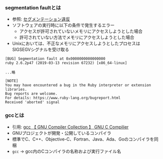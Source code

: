 ### segmentation faultとは
- 参照: [セグメンテーション違反](https://ja.wikipedia.org/wiki/%E3%82%BB%E3%82%B0%E3%83%A1%E3%83%B3%E3%83%86%E3%83%BC%E3%82%B7%E3%83%A7%E3%83%B3%E9%81%95%E5%8F%8D)
- ソフトウェアの実行時に以下の条件で発生するエラー
  - アクセスが許可されていないメモリにアクセスしようとした場合
  - 許可されていない方法でメモリにアクセスしようとした場合
- Unixにおいては、不正なメモリにアクセスしようとしたプロセスはSIGSEGVシグナルを受け取る
```
[BUG] Segmentation fault at 0x0000000000000000
ruby 2.6.2p47 (2019-03-13 revision 67232) [x86_64-linux]

...略

[NOTE]
You may have encountered a bug in the Ruby interpreter or extension libraries.
Bug reports are welcome.
For details: https://www.ruby-lang.org/bugreport.html
Received 'aborted' signal
```

### gccとは
- 引用: [gcc  【 GNU Compiler Collection 】  GNU C Compilier](http://e-words.jp/w/gcc.html)
- GNUプロジェクトが開発・公開しているコンパイラ
- 標準でC、C++、Objective-C、Fortran、Java、Ada、Goのコンパイラを同梱
- `gcc` -> gcc内のCコンパイラの名称および実行ファイル名
